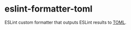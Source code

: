 # eslint-formatter-toml

ESLint custom formatter that outputs ESLint results to [TOML](https://toml.io).